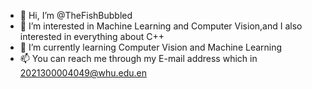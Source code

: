 - 👋 Hi, I’m @TheFishBubbled
- 👀 I’m interested in Machine Learning and Computer Vision,and I also interested in everything about C++
- 🌱 I’m currently learning Computer Vision and Machine Learning
- 📫 You can reach me through my E-mail address which in 2021300004049@whu.edu.en

<!---
TheFishBubbled/TheFishBubbled is a ✨ special ✨ repository because its `README.md` (this file) appears on your GitHub profile.
You can click the Preview link to take a look at your changes.
--->
